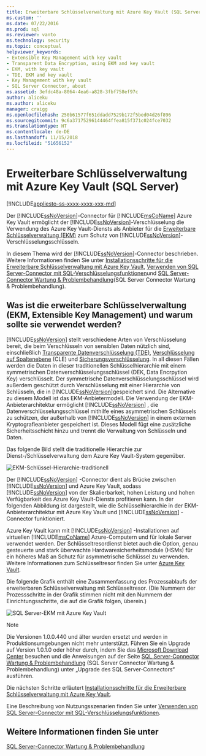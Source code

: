 ```yaml
---
title: Erweiterbare Schlüsselverwaltung mit Azure Key Vault (SQL Server) | Microsoft-Dokumentation
ms.custom: ''
ms.date: 07/22/2016
ms.prod: sql
ms.reviewer: vanto
ms.technology: security
ms.topic: conceptual
helpviewer_keywords:
- Extensible Key Management with key vault
- Transparent Data Encryption, using EKM and key vault
- EKM, with key vault
- TDE, EKM and key vault
- Key Management with key vault
- SQL Server Connector, about
ms.assetid: 3efdc48a-8064-4ea6-a828-3fbf758ef97c
author: aliceku
ms.author: aliceku
manager: craigg
ms.openlocfilehash: 250b61577f651ddadd7529b172f5bed04d26f896
ms.sourcegitcommit: 9c6a37175296144464ffea815f371c024fce7032
ms.translationtype: HT
ms.contentlocale: de-DE
ms.lasthandoff: 11/15/2018
ms.locfileid: "51656152"
---
```

# <a name="extensible-key-management-using-azure-key-vault-sql-server"></a>Erweiterbare Schlüsselverwaltung mit Azure Key Vault (SQL Server)
[!INCLUDE[appliesto-ss-xxxx-xxxx-xxx-md](../../../includes/appliesto-ss-xxxx-xxxx-xxx-md.md)]

  Der [!INCLUDE[ssNoVersion](../../../includes/ssnoversion-md.md)]-Connector für [!INCLUDE[msCoName](../../../includes/msconame-md.md)] Azure Key Vault ermöglicht der [!INCLUDE[ssNoVersion](../../../includes/ssnoversion-md.md)]-Verschlüsselung die Verwendung des Azure Key Vault-Diensts als Anbieter für die [Erweiterbare Schlüsselverwaltung &#40;EKM&#41;](../../../relational-databases/security/encryption/extensible-key-management-ekm.md) zum Schutz von [!INCLUDE[ssNoVersion](../../../includes/ssnoversion-md.md)]-Verschlüsselungsschlüsseln.  
  
 In diesem Thema wird der [!INCLUDE[ssNoVersion](../../../includes/ssnoversion-md.md)]-Connector beschrieben. Weitere Informationen finden Sie unter [Installationsschritte für die Erweiterbare Schlüsselverwaltung mit Azure Key Vault](../../../relational-databases/security/encryption/setup-steps-for-extensible-key-management-using-the-azure-key-vault.md), [Verwenden von SQL Server-Connector mit SQL-Verschlüsselungsfunktionen](../../../relational-databases/security/encryption/use-sql-server-connector-with-sql-encryption-features.md)und [SQL Server-Connector Wartung &amp; Problembehandlung](../../../relational-databases/security/encryption/sql-server-connector-maintenance-troubleshooting.md)(SQL Server Connector Wartung &amp; Problembehandlung).  
  
##  <a name="Uses"></a> Was ist die erweiterbare Schlüsselverwaltung (EKM, Extensible Key Management) und warum sollte sie verwendet werden?  
 [!INCLUDE[ssNoVersion](../../../includes/ssnoversion-md.md)] stellt verschiedene Arten von Verschlüsselung bereit, die beim Verschlüsseln von sensiblen Daten nützlich sind, einschließlich [Transparente Datenverschlüsselung &#40;TDE&#41;](../../../relational-databases/security/encryption/transparent-data-encryption.md), [Verschlüsselung auf Spaltenebene](../../../t-sql/functions/cryptographic-functions-transact-sql.md) (CLE) und [Sicherungsverschlüsselung](../../../relational-databases/backup-restore/backup-encryption.md). In all diesen Fällen werden die Daten in dieser traditionellen Schlüsselhierarchie mit einem symmetrischen Datenverschlüsselungsschlüssel (DEK, Data Encrpytion Key) verschlüsselt. Der symmetrische Datenverschlüsselungsschlüssel wird außerdem geschützt durch Verschlüsselung mit einer Hierarchie von Schlüsseln, die in [!INCLUDE[ssNoVersion](../../../includes/ssnoversion-md.md)]gespeichert sind. Die Alternative zu diesem Modell ist das EKM-Anbietermodell. Die Verwendung der EKM-Anbieterarchitektur ermöglicht [!INCLUDE[ssNoVersion](../../../includes/ssnoversion-md.md)] , die Datenverschlüsselungsschlüssel mithilfe eines asymmetrischen Schlüssels zu schützen, der außerhalb von [!INCLUDE[ssNoVersion](../../../includes/ssnoversion-md.md)] in einem externen Kryptografieanbieter gespeichert ist. Dieses Modell fügt eine zusätzliche Sicherheitsschicht hinzu und trennt die Verwaltung von Schlüsseln und Daten.  
   
 Das folgende Bild stellt die traditionelle Hierarchie zur Dienst-/Schlüsselverwaltung dem Azure Key Vault-System gegenüber.  
  
 ![EKM-Schlüssel-Hierarchie-traditionell](../../../relational-databases/security/encryption/media/ekm-key-hierarchy-traditional.png "ekm-key-hierarchy-traditional")  
  
   
 Der [!INCLUDE[ssNoVersion](../../../includes/ssnoversion-md.md)] -Connector dient als Brücke zwischen [!INCLUDE[ssNoVersion](../../../includes/ssnoversion-md.md)] und Azure Key Vault, sodass [!INCLUDE[ssNoVersion](../../../includes/ssnoversion-md.md)] von der Skalierbarkeit, hohen Leistung und hohen Verfügbarkeit des Azure Key Vault-Diensts profitieren kann. In der folgenden Abbildung ist dargestellt, wie die Schlüsselhierarchie in der EKM-Anbieterarchitektur mit Azure Key Vault und [!INCLUDE[ssNoVersion](../../../includes/ssnoversion-md.md)] -Connector funktioniert.  
  
  Azure Key Vault kann mit [!INCLUDE[ssNoVersion](../../../includes/ssnoversion-md.md)] -Installationen auf virtuellen [!INCLUDE[msCoName](../../../includes/msconame-md.md)] Azure-Computern und für lokale Server verwendet werden. Der Schlüsseltresordienst bietet auch die Option, genau gesteuerte und stark überwachte Hardwaresicherheitsmodule (HSMs) für ein höheres Maß an Schutz für asymmetrische Schlüssel zu verwenden. Weitere Informationen zum Schlüsseltresor finden Sie unter [Azure Key Vault](https://go.microsoft.com/fwlink/?LinkId=521401).  
  
 Die folgende Grafik enthält eine Zusammenfassung des Prozessablaufs der erweiterbaren Schlüsselverwaltung mit Schlüsseltresor. (Die Nummern der Prozessschritte in der Grafik stimmen nicht mit den Nummern der Einrichtungsschritte, die auf die Grafik folgen, überein.)  
  
 ![SQL Server-EKM mit Azure Key Vault](../../../relational-databases/security/encryption/media/ekm-using-azure-key-vault.png "SQL Server EKM using the Azure Key Vault")  

> [!NOTE]  
>  Die Versionen 1.0.0.440 und älter wurden ersetzt und werden in Produktionsumgebungen nicht mehr unterstützt. Führen Sie ein Upgrade auf Version 1.0.1.0 oder höher durch, indem Sie das [Microsoft Download Center](https://www.microsoft.com/download/details.aspx?id=45344) besuchen und die Anweisungen auf der Seite [SQL Server-Connector Wartung &amp; Problembehandlung](../../../relational-databases/security/encryption/sql-server-connector-maintenance-troubleshooting.md) (SQL Server Connector Wartung &amp; Problembehandlung) unter „Upgrade des SQL Server-Connectors“ ausführen.
  
 Die nächsten Schritte erläutert [Installationsschritte für die Erweiterbare Schlüsselverwaltung mit Azure Key Vault](../../../relational-databases/security/encryption/setup-steps-for-extensible-key-management-using-the-azure-key-vault.md).  
  
 Eine Beschreibung von Nutzungsszenarien finden Sie unter [Verwenden von SQL Server-Connector mit SQL-Verschlüsselungsfunktionen](../../../relational-databases/security/encryption/use-sql-server-connector-with-sql-encryption-features.md).  
  
## <a name="see-also"></a>Weitere Informationen finden Sie unter  
 [SQL Server-Connector Wartung & Problembehandlung](../../../relational-databases/security/encryption/sql-server-connector-maintenance-troubleshooting.md)  
  
  
